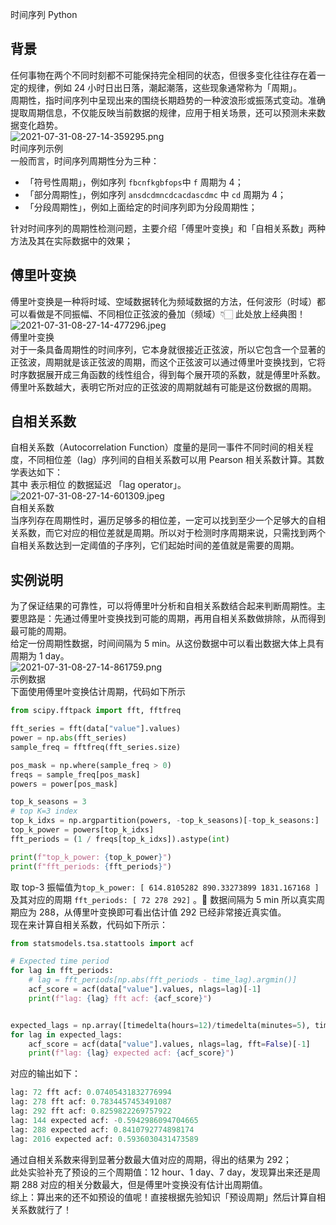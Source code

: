 时间序列 Python
<a name="pgW4q"></a>
## 背景
任何事物在两个不同时刻都不可能保持完全相同的状态，但很多变化往往存在着一定的规律，例如 24 小时日出日落，潮起潮落，这些现象通常称为「周期」。<br />周期性，指时间序列中呈现出来的围绕长期趋势的一种波浪形或振荡式变动。准确提取周期信息，不仅能反映当前数据的规律，应用于相关场景，还可以预测未来数据变化趋势。<br />![2021-07-31-08-27-14-359295.png](https://cdn.nlark.com/yuque/0/2021/png/396745/1627691244496-3ad96d9e-318a-486d-9906-55ff6624cc9f.png#clientId=u8de22334-ce2b-4&from=ui&id=ud332ef26&originHeight=252&originWidth=1080&originalType=binary&ratio=1&size=50498&status=done&style=none&taskId=u991c0b55-81af-4dfb-8b43-e7fafac7fff)<br />时间序列示例<br />一般而言，时间序列周期性分为三种：

- 「符号性周期」，例如序列 `fbcnfkgbfops`中 `f` 周期为 4；
- 「部分周期性」，例如序列 `ansdcdmncdcacdascdmc` 中 `cd` 周期为 4；
- 「分段周期性」，例如上面给定的时间序列即为分段周期性；

针对时间序列的周期性检测问题，主要介绍「傅里叶变换」和「自相关系数」两种方法及其在实际数据中的效果；
<a name="wZfXi"></a>
## 傅里叶变换
傅里叶变换是一种将时域、空域数据转化为频域数据的方法，任何波形（时域）都可以看做是不同振幅、不同相位正弦波的叠加（频域）👇🏻 此处放上经典图！<br />![2021-07-31-08-27-14-477296.jpeg](https://cdn.nlark.com/yuque/0/2021/jpeg/396745/1627691252075-5c66a6fe-c613-4497-b7cc-7a843871a591.jpeg#clientId=u8de22334-ce2b-4&from=ui&id=u8c449758&originHeight=682&originWidth=1080&originalType=binary&ratio=1&size=53258&status=done&style=shadow&taskId=u007df904-2f4f-412a-a614-a2b2a841b4e)<br />傅里叶变换<br />对于一条具备周期性的时间序列，它本身就很接近正弦波，所以它包含一个显著的正弦波，周期就是该正弦波的周期，而这个正弦波可以通过傅里叶变换找到，它将时序数据展开成三角函数的线性组合，得到每个展开项的系数，就是傅里叶系数。傅里叶系数越大，表明它所对应的正弦波的周期就越有可能是这份数据的周期。
<a name="s983u"></a>
## 自相关系数
自相关系数（Autocorrelation Function）度量的是同一事件不同时间的相关程度，不同相位差（lag）序列间的自相关系数可以用 Pearson 相关系数计算。其数学表达如下：<br />其中  表示相位  的数据延迟 「lag operator」。<br />![2021-07-31-08-27-14-601309.jpeg](https://cdn.nlark.com/yuque/0/2021/jpeg/396745/1627691261980-1d421fdb-8d89-4e23-b196-ca4eff5db069.jpeg#clientId=u8de22334-ce2b-4&from=ui&id=ud6af0cd4&originHeight=586&originWidth=1080&originalType=binary&ratio=1&size=35372&status=done&style=shadow&taskId=u2982962b-7e0c-4d4c-829c-ac910cbf5ae)<br />自相关系数<br />当序列存在周期性时，遍历足够多的相位差，一定可以找到至少一个足够大的自相关系数，而它对应的相位差就是周期。所以对于检测时序周期来说，只需找到两个自相关系数达到一定阈值的子序列，它们起始时间的差值就是需要的周期。
<a name="HI7H3"></a>
## 实例说明
为了保证结果的可靠性，可以将傅里叶分析和自相关系数结合起来判断周期性。主要思路是：先通过傅里叶变换找到可能的周期，再用自相关系数做排除，从而得到最可能的周期。<br />给定一份周期性数据，时间间隔为 5 min。从这份数据中可以看出数据大体上具有周期为 1 day。<br />![2021-07-31-08-27-14-861759.png](https://cdn.nlark.com/yuque/0/2021/png/396745/1627691271067-6b4087bb-9636-444b-97f0-26e690eb4580.png#clientId=u8de22334-ce2b-4&from=ui&id=u9628b987&originHeight=503&originWidth=1080&originalType=binary&ratio=1&size=92094&status=done&style=none&taskId=u62b6aa74-222d-4d69-8000-17ab3443bce)<br />示例数据<br />下面使用傅里叶变换估计周期，代码如下所示
```python
from scipy.fftpack import fft, fftfreq

fft_series = fft(data["value"].values)
power = np.abs(fft_series)
sample_freq = fftfreq(fft_series.size)

pos_mask = np.where(sample_freq > 0)
freqs = sample_freq[pos_mask]
powers = power[pos_mask]

top_k_seasons = 3
# top K=3 index
top_k_idxs = np.argpartition(powers, -top_k_seasons)[-top_k_seasons:]
top_k_power = powers[top_k_idxs]
fft_periods = (1 / freqs[top_k_idxs]).astype(int)

print(f"top_k_power: {top_k_power}")
print(f"fft_periods: {fft_periods}")
```
取 top-3 振幅值为`top_k_power: [ 614.8105282 890.33273899 1831.167168 ]` 及其对应的周期 `fft_periods: [ 72 278 292]` 。📢 数据间隔为 5 min 所以真实周期应为 288，从傅里叶变换即可看出估计值 292 已经非常接近真实值。<br />现在来计算自相关系数，代码如下所示：
```python
from statsmodels.tsa.stattools import acf

# Expected time period
for lag in fft_periods:
    # lag = fft_periods[np.abs(fft_periods - time_lag).argmin()]
    acf_score = acf(data["value"].values, nlags=lag)[-1]
    print(f"lag: {lag} fft acf: {acf_score}")


expected_lags = np.array([timedelta(hours=12)/timedelta(minutes=5), timedelta(days=1)/timedelta(minutes=5), timedelta(days=7)/timedelta(minutes=5)]).astype(int)
for lag in expected_lags:
    acf_score = acf(data["value"].values, nlags=lag, fft=False)[-1]
    print(f"lag: {lag} expected acf: {acf_score}")
```
对应的输出如下：
```python
lag: 72 fft acf: 0.07405431832776994
lag: 278 fft acf: 0.7834457453491087
lag: 292 fft acf: 0.8259822269757922
lag: 144 expected acf: -0.5942986094704665
lag: 288 expected acf: 0.8410792774898174
lag: 2016 expected acf: 0.5936030431473589
```
通过自相关系数来得到显著分数最大值对应的周期，得出的结果为 292；<br />此处实验补充了预设的三个周期值：12 hour、1 day、7 day，发现算出来还是周期 288 对应的相关分数最大，但是傅里叶变换没有估计出周期值。<br />综上：算出来的还不如预设的值呢！直接根据先验知识「预设周期」然后计算自相关系数就行了！
